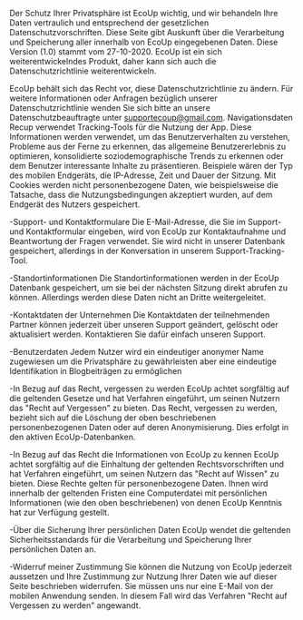 Der Schutz Ihrer Privatsphäre ist EcoUp wichtig, und wir behandeln Ihre Daten vertraulich und entsprechend der gesetzlichen Datenschutzvorschriften.
Diese Seite gibt Auskunft über die Verarbeitung und Speicherung aller innerhalb von EcoUp eingegebenen Daten.
Diese Version (1.0) stammt vom 27-10-2020. EcoUp ist ein sich weiterentwickelndes Produkt, daher kann sich auch die Datenschutzrichtlinie weiterentwickeln.

EcoUp behält sich das Recht vor, diese Datenschutzrichtlinie zu ändern. Für weitere Informationen oder Anfragen bezüglich unserer Datenschutzrichtlinie
wenden Sie sich bitte an unsere Datenschutzbeauftragte unter supportecoup@gmail.com.
Navigationsdaten
Recup verwendet Tracking-Tools für die Nutzung der App. Diese Informationen werden verwendet, um das Benutzerverhalten zu verstehen, 
Probleme aus der Ferne zu erkennen, das allgemeine Benutzererlebnis zu optimieren, konsolidierte soziodemographische Trends zu erkennen oder 
dem Benutzer interessante Inhalte zu präsentieren. Beispiele wären der Typ des mobilen Endgeräts, die IP-Adresse, Zeit und Dauer der Sitzung. 
Mit Cookies werden nicht personenbezogene Daten, wie beispielsweise die Tatsache, dass die Nutzungsbedingungen akzeptiert wurden, auf dem Endgerät des Nutzers 
gespeichert.

-Support- und Kontaktformulare
Die E-Mail-Adresse, die Sie im Support- und Kontaktformular eingeben, wird von EcoUp zur Kontaktaufnahme und Beantwortung der Fragen verwendet. 
Sie wird nicht in unserer Datenbank gespeichert, allerdings in der Konversation in unserem Support-Tracking-Tool.

-Standortinformationen
Die Standortinformationen werden in der EcoUp Datenbank gespeichert, um sie bei der nächsten Sitzung direkt abrufen zu können. 
Allerdings werden diese Daten nicht an Dritte weitergeleitet.

-Kontaktdaten der Unternehmen
Die Kontaktdaten der teilnehmenden Partner können jederzeit über unseren Support geändert, gelöscht oder aktualisiert werden. Kontaktieren Sie 
dafür einfach unseren Support.

-Benutzerdaten
Jedem Nutzer wird ein eindeutiger anonymer Name zugewiesen um die Privatsphäre zu gewährleisten aber eine eindeutige Identifikation in 
Blogbeiträgen zu ermöglichen

-In Bezug auf das Recht, vergessen zu werden
EcoUp achtet sorgfältig auf die geltenden Gesetze und hat Verfahren eingeführt, um seinen Nutzern das "Recht auf Vergessen" zu bieten. 
Das Recht, vergessen zu werden, bezieht sich auf die Löschung der oben beschriebenen personenbezogenen Daten oder auf deren Anonymisierung. 
Dies erfolgt in den aktiven EcoUp-Datenbanken.

-In Bezug auf das Recht die Informationen von EcoUp zu kennen
EcoUp achtet sorgfältig auf die Einhaltung der geltenden Rechtsvorschriften und hat Verfahren eingeführt, um seinen Nutzern 
das "Recht auf Wissen" zu bieten. Diese Rechte gelten für personenbezogene Daten. Ihnen wird innerhalb der geltenden Fristen eine Computerdatei
mit persönlichen Informationen (wie den oben beschriebenen) von denen EcoUp Kenntnis hat zur Verfügung gestellt.

-Über die Sicherung Ihrer persönlichen Daten
EcoUp wendet die geltenden Sicherheitsstandards für die Verarbeitung und Speicherung Ihrer persönlichen Daten an.

-Widerruf meiner Zustimmung
Sie können die Nutzung von EcoUp jederzeit aussetzen und Ihre Zustimmung zur Nutzung Ihrer Daten wie auf dieser Seite
beschrieben widerrufen. Sie müssen uns nur eine E-Mail von der mobilen Anwendung senden. In diesem Fall wird das 
Verfahren "Recht auf Vergessen zu werden" angewandt.
                      

